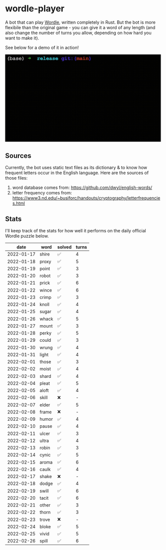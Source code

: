 # wordle-player

A bot that can play [Wordle](https://www.powerlanguage.co.uk/wordle/), written completely in Rust. But the bot is more flexibile than the original game - you can give it a word of any length (and also change the number of turns you allow, depending on how hard you want to make it).

See below for a demo of it in action!

![A demo of it in action!](images/wordle-player-demo.gif)

## Sources
Currently, the bot uses static text files as its dictionary & to know how frequent letters occur in the English language. Here are the sources of those files:
 1. word database comes from: https://github.com/dwyl/english-words/
 2. letter frequency comes from: https://www3.nd.edu/~busiforc/handouts/cryptography/letterfrequencies.html

## Stats

I'll keep track of the stats for how well it performs on the daily official Wordle puzzle below.

|    date    | word  |       solved       | turns |
| ---------- | ----- | ------------------ | ----- |
| 2022-01-17 | shire | :white_check_mark: |   4   |
| 2022-01-18 | proxy | :white_check_mark: |   5   |
| 2022-01-19 | point | :white_check_mark: |   3   |
| 2022-01-20 | robot | :white_check_mark: |   3   |
| 2022-01-21 | prick | :white_check_mark: |   6   |
| 2022-01-22 | wince | :white_check_mark: |   6   |
| 2022-01-23 | crimp | :white_check_mark: |   3   |
| 2022-01-24 | knoll | :white_check_mark: |   4   |
| 2022-01-25 | sugar | :white_check_mark: |   4   |
| 2022-01-26 | whack | :white_check_mark: |   5   |
| 2022-01-27 | mount | :white_check_mark: |   3   |
| 2022-01-28 | perky | :white_check_mark: |   5   |
| 2022-01-29 | could | :white_check_mark: |   3   |
| 2022-01-30 | wrung | :white_check_mark: |   4   |
| 2022-01-31 | light | :white_check_mark: |   4   |
| 2022-02-01 | those | :white_check_mark: |   3   |
| 2022-02-02 | moist | :white_check_mark: |   4   |
| 2022-02-03 | shard | :white_check_mark: |   4   |
| 2022-02-04 | pleat | :white_check_mark: |   5   |
| 2022-02-05 | aloft | :white_check_mark: |   4   |
| 2022-02-06 | skill |         :x:        |   -   |
| 2022-02-07 | elder | :white_check_mark: |   5   |
| 2022-02-08 | frame |         :x:        |   -   |
| 2022-02-09 | humor | :white_check_mark: |   4   |
| 2022-02-10 | pause | :white_check_mark: |   4   |
| 2022-02-11 | ulcer | :white_check_mark: |   3   |
| 2022-02-12 | ultra | :white_check_mark: |   4   |
| 2022-02-13 | robin | :white_check_mark: |   3   |
| 2022-02-14 | cynic | :white_check_mark: |   5   |
| 2022-02-15 | aroma | :white_check_mark: |   6   |
| 2022-02-16 | caulk | :white_check_mark: |   4   |
| 2022-02-17 | shake |         :x:        |   -   |
| 2022-02-18 | dodge | :white_check_mark: |   4   |
| 2022-02-19 | swill | :white_check_mark: |   6   |
| 2022-02-20 | tacit | :white_check_mark: |   6   |
| 2022-02-21 | other | :white_check_mark: |   3   |
| 2022-02-22 | thorn | :white_check_mark: |   3   |
| 2022-02-23 | trove |         :x:        |   -   |
| 2022-02-24 | bloke | :white_check_mark: |   5   |
| 2022-02-25 | vivid | :white_check_mark: |   5   |
| 2022-02-26 | spill | :white_check_mark: |   6   |
